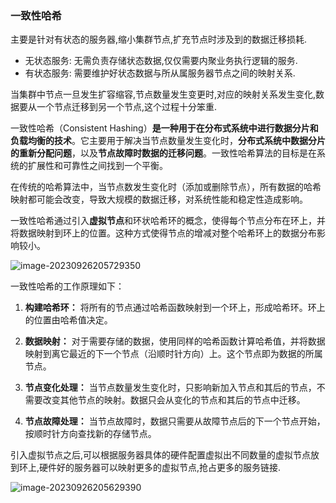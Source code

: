### 一致性哈希

主要是针对有状态的服务器,缩小集群节点,扩充节点时涉及到的数据迁移损耗.

- 无状态服务: 无需负责存储状态数据,仅仅需要内聚业务执行逻辑的服务.
- 有状态服务: 需要维护好状态数据与所从属服务器节点之间的映射关系.

当集群中节点一旦发生扩容缩容,节点数量发生变更时,对应的映射关系发生变化,数据要从一个节点迁移到另一个节点,这个过程十分笨重.

一致性哈希（Consistent Hashing）**是一种用于在分布式系统中进行数据分片和负载均衡的技术**。它主要用于解决当节点数量发生变化时，**分布式系统中数据分片的重新分配问题**，以及**节点故障时数据的迁移问题**。一致性哈希算法的目标是在系统的扩展性和可靠性之间找到一个平衡。

在传统的哈希算法中，当节点数发生变化时（添加或删除节点），所有数据的哈希映射都可能会改变，导致大规模的数据迁移，对系统性能和稳定性造成影响。

一致性哈希通过引入**虚拟节点**和环状哈希环的概念，使得每个节点分布在环上，并将数据映射到环上的位置。这种方式使得节点的增减对整个哈希环上的数据分布影响较小。

![image-20230926205729350](https://image-1309381344.cos.ap-nanjing.myqcloud.com/img/image-20230926205729350.png)

一致性哈希的工作原理如下：

1. **构建哈希环：** 将所有的节点通过哈希函数映射到一个环上，形成哈希环。环上的位置由哈希值决定。

2. **数据映射：** 对于需要存储的数据，使用同样的哈希函数计算哈希值，并将数据映射到离它最近的下一个节点（沿顺时针方向）上。这个节点即为数据的所属节点。

3. **节点变化处理：** 当节点数量发生变化时，只影响新加入节点和其后的节点，不需要改变其他节点的映射。数据只会从变化的节点和其后的节点中迁移。

4. **节点故障处理：** 当节点故障时，数据只需要从故障节点后的下一个节点开始，按顺时针方向查找新的存储节点。

引入虚拟节点之后,可以根据服务器具体的硬件配置虚拟出不同数量的虚拟节点放到环上,硬件好的服务器可以映射更多的虚拟节点,抢占更多的服务链接.

![image-20230926205629390](https://image-1309381344.cos.ap-nanjing.myqcloud.com/img/image-20230926205629390.png)
